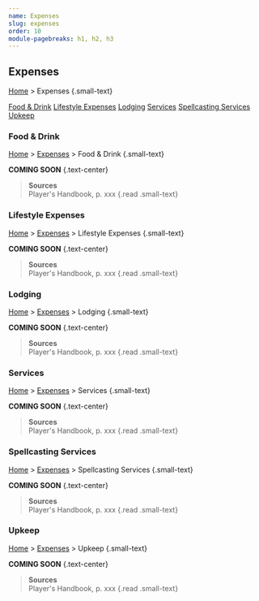 ```yaml
---
name: Expenses
slug: expenses
order: 10
module-pagebreaks: h1, h2, h3
---
```

## Expenses
[Home](home) > Expenses {.small-text}

<div id="menu-container">
    <a href="food-drink">Food & Drink</a>
    <a href="lifestyle-expenses">Lifestyle Expenses</a>
    <a href="lodging">Lodging</a>
    <a href="services">Services</a>
    <a href="spellcasting-services">Spellcasting Services</a>
    <a href="upkeep">Upkeep</a>
</div>



### Food & Drink
[Home](home) > [Expenses](expenses) > Food & Drink {.small-text}

**COMING SOON** {.text-center}

> **Sources** <br/>
> Player's Handbook, p. xxx
{.read .small-text}



### Lifestyle Expenses
[Home](home) > [Expenses](expenses) > Lifestyle Expenses {.small-text}

**COMING SOON** {.text-center}

> **Sources** <br/>
> Player's Handbook, p. xxx
{.read .small-text}



### Lodging
[Home](home) > [Expenses](expenses) > Lodging {.small-text}

**COMING SOON** {.text-center}

> **Sources** <br/>
> Player's Handbook, p. xxx
{.read .small-text}



### Services
[Home](home) > [Expenses](expenses) > Services {.small-text}

**COMING SOON** {.text-center}

> **Sources** <br/>
> Player's Handbook, p. xxx
{.read .small-text}



### Spellcasting Services
[Home](home) > [Expenses](expenses) > Spellcasting Services {.small-text}

**COMING SOON** {.text-center}

> **Sources** <br/>
> Player's Handbook, p. xxx
{.read .small-text}



### Upkeep
[Home](home) > [Expenses](expenses) > Upkeep {.small-text}

**COMING SOON** {.text-center}

> **Sources** <br/>
> Player's Handbook, p. xxx
{.read .small-text}
